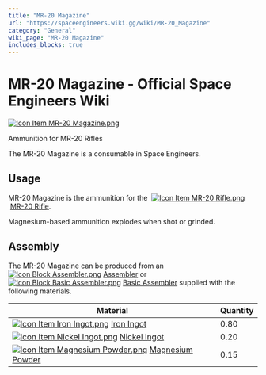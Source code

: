 ```yaml
---
title: "MR-20 Magazine"
url: "https://spaceengineers.wiki.gg/wiki/MR-20_Magazine"
category: "General"
wiki_page: "MR-20 Magazine"
includes_blocks: true
---
```


# MR-20 Magazine - Official Space Engineers Wiki

[![Icon Item MR-20 Magazine.png](https://spaceengineers.wiki.gg/images/thumb/2/2d/Icon_Item_MR-20_Magazine.png/100px-Icon_Item_MR-20_Magazine.png?440969)](https://spaceengineers.wiki.gg/wiki/File:Icon_Item_MR-20_Magazine.png)

Ammunition for MR-20 Rifles

The MR-20 Magazine is a consumable in Space Engineers.

## Usage

MR-20 Magazine is the ammunition for the  [![Icon Item MR-20 Rifle.png](https://spaceengineers.wiki.gg/images/thumb/2/26/Icon_Item_MR-20_Rifle.png/21px-Icon_Item_MR-20_Rifle.png?9e17b7)](https://spaceengineers.wiki.gg/wiki/MR-20_Rifle "MR-20 Rifle") [MR-20 Rifle](https://spaceengineers.wiki.gg/wiki/MR-20_Rifle "MR-20 Rifle").

Magnesium-based ammunition explodes when shot or grinded.

## Assembly

The MR-20 Magazine can be produced from an  [![Icon Block Assembler.png](https://spaceengineers.wiki.gg/images/thumb/c/cd/Icon_Block_Assembler.png/21px-Icon_Block_Assembler.png?ceefab)](https://spaceengineers.wiki.gg/wiki/Assembler "Assembler") [Assembler](https://spaceengineers.wiki.gg/wiki/Assembler "Assembler") or  [![Icon Block Basic Assembler.png](https://spaceengineers.wiki.gg/images/thumb/d/df/Icon_Block_Basic_Assembler.png/21px-Icon_Block_Basic_Assembler.png?8d0c2d)](https://spaceengineers.wiki.gg/wiki/Basic_Assembler "Basic Assembler") [Basic Assembler](https://spaceengineers.wiki.gg/wiki/Basic_Assembler "Basic Assembler") supplied with the following materials.

| Material | Quantity |
| --- | --- |
| [![Icon Item Iron Ingot.png](https://spaceengineers.wiki.gg/images/thumb/e/e7/Icon_Item_Iron_Ingot.png/21px-Icon_Item_Iron_Ingot.png?388ec0)](https://spaceengineers.wiki.gg/wiki/Iron_Ingot "Iron Ingot") [Iron Ingot](https://spaceengineers.wiki.gg/wiki/Iron_Ingot "Iron Ingot") | 0.80 |
| [![Icon Item Nickel Ingot.png](https://spaceengineers.wiki.gg/images/thumb/4/4b/Icon_Item_Nickel_Ingot.png/21px-Icon_Item_Nickel_Ingot.png?e67f47)](https://spaceengineers.wiki.gg/wiki/Nickel_Ingot "Nickel Ingot") [Nickel Ingot](https://spaceengineers.wiki.gg/wiki/Nickel_Ingot "Nickel Ingot") | 0.20 |
| [![Icon Item Magnesium Powder.png](https://spaceengineers.wiki.gg/images/thumb/a/ab/Icon_Item_Magnesium_Powder.png/21px-Icon_Item_Magnesium_Powder.png?56ae33)](https://spaceengineers.wiki.gg/wiki/Magnesium_Powder "Magnesium Powder") [Magnesium Powder](https://spaceengineers.wiki.gg/wiki/Magnesium_Powder "Magnesium Powder") | 0.15 |
